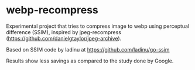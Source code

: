 # webp-recompress
Experimental project that tries to compress image to webp using perceptual difference (SSIM), inspired by jpeg-recompress (https://github.com/danielgtaylor/jpeg-archive).

Based on SSIM code by ladinu at https://github.com/ladinu/go-ssim

Results show less savings as compared to the study done by Google.

